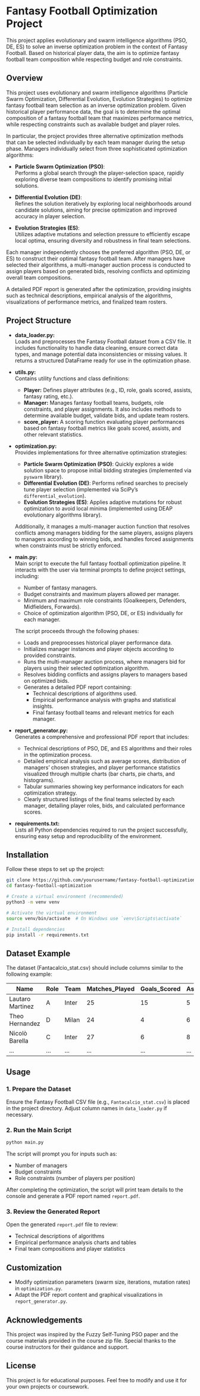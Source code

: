 # Fantasy Football Optimization Project

This project applies evolutionary and swarm intelligence algorithms (PSO, DE, ES) to solve an inverse optimization problem in the context of Fantasy Football. Based on historical player data,  the aim is to optimize fantasy football team composition while respecting budget and role constraints.

## Overview

This project uses evolutionary and swarm intelligence algorithms (Particle Swarm Optimization, Differential Evolution, Evolution Strategies) to optimize fantasy football team selection as an inverse optimization problem. Given historical player performance data, the goal is to determine the optimal composition of a fantasy football team that maximizes performance metrics, while respecting constraints such as available budget and player roles.

In particular, the project provides three alternative optimization methods that can be selected individually by each team manager during the setup phase. Managers individually select from three sophisticated optimization algorithms:

- **Particle Swarm Optimization (PSO)**:  
  Performs a global search through the player-selection space, rapidly exploring diverse team compositions to identify promising initial solutions.

- **Differential Evolution (DE)**:  
  Refines the solution iteratively by exploring local neighborhoods around candidate solutions, aiming for precise optimization and improved accuracy in player selection.

- **Evolution Strategies (ES)**:  
  Utilizes adaptive mutations and selection pressure to efficiently escape local optima, ensuring diversity and robustness in final team selections.

Each manager independently chooses the preferred algorithm (PSO, DE, or ES) to construct their optimal fantasy football team. After managers have selected their algorithms, a multi-manager auction process is conducted to assign players based on generated bids, resolving conflicts and optimizing overall team compositions.

A detailed PDF report is generated after the optimization, providing insights such as technical descriptions, empirical analysis of the algorithms, visualizations of performance metrics, and finalized team rosters.

## Project Structure

- **data_loader.py:**  
  Loads and preprocesses the Fantasy Football dataset from a CSV file. It includes functionality to handle data cleaning, ensure correct data types, and manage potential data inconsistencies or missing values. It returns a structured DataFrame ready for use in the optimization phase.

- **utils.py:**  
  Contains utility functions and class definitions:
  - **Player:** Defines player attributes (e.g., ID, role, goals scored, assists, fantasy rating, etc.).
  - **Manager:** Manages fantasy football teams, budgets, role constraints, and player assignments. It also includes methods to determine available budget, validate bids, and update team rosters.
  - **score_player:** A scoring function evaluating player performances based on fantasy football metrics like goals scored, assists, and other relevant statistics.

- **optimization.py:**  
  Provides implementations for three alternative optimization strategies:
  - **Particle Swarm Optimization (PSO)**: Quickly explores a wide solution space to propose initial bidding strategies (implemented via `pyswarm` library).
  - **Differential Evolution (DE)**: Performs refined searches to precisely tune player selection (implemented via SciPy’s `differential_evolution`).
  - **Evolution Strategies (ES)**: Applies adaptive mutations for robust optimization to avoid local minima (implemented using DEAP evolutionary algorithms library).
  
  Additionally, it manages a multi-manager auction function that resolves conflicts among managers bidding for the same players, assigns players to managers according to winning bids, and handles forced assignments when constraints must be strictly enforced.

- **main.py:**  
  Main script to execute the full fantasy football optimization pipeline. It interacts with the user via terminal prompts to define project settings, including:
  - Number of fantasy managers.
  - Budget constraints and maximum players allowed per manager.
  - Minimum and maximum role constraints (Goalkeepers, Defenders, Midfielders, Forwards).
  - Choice of optimization algorithm (PSO, DE, or ES) individually for each manager.
  
  The script proceeds through the following phases:
  - Loads and preprocesses historical player performance data.
  - Initializes manager instances and player objects according to provided constraints.
  - Runs the multi-manager auction process, where managers bid for players using their selected optimization algorithm.
  - Resolves bidding conflicts and assigns players to managers based on optimized bids.
  - Generates a detailed PDF report containing:
    - Technical descriptions of algorithms used.
    - Empirical performance analysis with graphs and statistical insights.
    - Final fantasy football teams and relevant metrics for each manager.

- **report_generator.py:**  
  Generates a comprehensive and professional PDF report that includes:
  - Technical descriptions of PSO, DE, and ES algorithms and their roles in the optimization process.
  - Detailed empirical analysis such as average scores, distribution of managers’ chosen strategies, and player performance statistics visualized through multiple charts (bar charts, pie charts, and histograms).
  - Tabular summaries showing key performance indicators for each optimization strategy.
  - Clearly structured listings of the final teams selected by each manager, detailing player roles, bids, and calculated performance scores.

- **requirements.txt:**  
  Lists all Python dependencies required to run the project successfully, ensuring easy setup and reproducibility of the environment.

## Installation

Follow these steps to set up the project:

```bash
git clone https://github.com/yourusername/fantasy-football-optimization.git
cd fantasy-football-optimization

# Create a virtual environment (recommended)
python3 -m venv venv

# Activate the virtual environment
source venv/bin/activate  # On Windows use `venv\Scripts\activate`

# Install dependencies
pip install -r requirements.txt
```
## Dataset Example

The dataset (Fantacalcio_stat.csv) should include columns similar to the following example:

| Name              | Role | Team  | Matches_Played | Goals_Scored | Assists | Fantasy_Rating | Yellow_Cards | Red_Cards |
|-------------------|------|-------|----------------|--------------|---------|----------------|--------------|-----------|
| Lautaro Martinez  | A    | Inter | 25             | 15           | 5       | 7.8            | 3            | 0         |
| Theo Hernandez    | D    | Milan | 24             | 4            | 6       | 7.2            | 4            | 0         |
| Nicolò Barella    | C    | Inter | 27             | 6            | 8       | 7.5            | 2            | 0         |
| ...               | ...  | ...   | ...            | ...          | ...     | ...            | ...          | ...       |

## Usage

### 1. Prepare the Dataset

Ensure the Fantasy Football CSV file (e.g., `Fantacalcio_stat.csv`) is placed in the project directory. Adjust column names in `data_loader.py` if necessary.

### 2. Run the Main Script

```bash
python main.py
```

The script will prompt you for inputs such as:

- Number of managers
- Budget constraints
- Role constraints (number of players per position)

After completing the optimization, the script will print team details to the console and generate a PDF report named `report.pdf`.

### 3. Review the Generated Report

Open the generated `report.pdf` file to review:

- Technical descriptions of algorithms
- Empirical performance analysis charts and tables
- Final team compositions and player statistics

## Customization

- Modify optimization parameters (swarm size, iterations, mutation rates) in `optimization.py`.
- Adapt the PDF report content and graphical visualizations in `report_generator.py`.

## Acknowledgements

This project was inspired by the Fuzzy Self-Tuning PSO paper and the course materials provided in the course zip file. Special thanks to the course instructors for their guidance and support.

## License

This project is for educational purposes. Feel free to modify and use it for your own projects or coursework.
```
